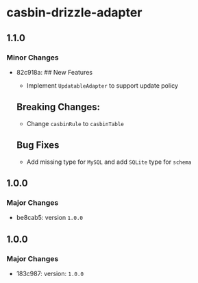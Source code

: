 # casbin-drizzle-adapter

## 1.1.0

### Minor Changes

-   82c918a: ## New Features

    -   Implement `UpdatableAdapter` to support update policy

    ## Breaking Changes:

    -   Change `casbinRule` to `casbinTable`

    ## Bug Fixes

    -   Add missing type for `MySQL` and add `SQLite` type for `schema`

## 1.0.0

### Major Changes

-   be8cab5: version `1.0.0`

## 1.0.0

### Major Changes

-   183c987: version: `1.0.0`
